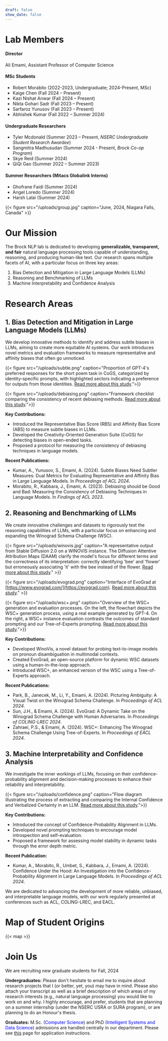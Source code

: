 ```yaml
---
draft: false
show_date: false
---
```


# Lab Members 

#### Director 
Ali Emami, Assistant Professor of Computer Science

#### MSc Students 
- Robert Morabito (2022-2023, Undergraduate; 2024-Present, MSc)
- Kaige Chen (Fall 2024 – Present)
- Kazi Nishat Anwar (Fall 2024 – Present)
- Nikta Gohari Sadr (Fall 2023 – Present)
- Sarfaroz Yunusov (Fall 2023 – Present)
- Abhishek Kumar (Fall 2022 – Summer 2024)

#### Undergraduate Researchers
- Tyler Mcdonald (Summer 2023 – Present, *NSERC Undergraduate Student Research Awardee*)
- Sangmitra Madhusudan (Summer 2024 - Present, *Brock Co-op Program*)
- Skye Reid (Summer 2024)
- QiQi Gao (Summer 2022 – Summer 2023)

#### Summer Researchers (Mitacs Globalink Interns)
- Ghofrane Faidi (Summer 2024)
- Angel Loredo (Summer 2024)
- Harsh Lalai (Summer 2024)

{{< figure src="/uploads/group.jpg" caption="June, 2024, Niagara Falls, Canada" >}}

# Our Mission

The Brock NLP lab is dedicated to developing **generalizable, transparent, and fair** natural language processing tools capable of understanding, reasoning, and producing human-like text. Our research spans multiple facets of AI, with a particular focus on three key areas:

1. Bias Detection and Mitigation in Large Language Models (LLMs)
2. Reasoning and Benchmarking of LLMs
3. Machine Interpretability and Confidence Analysis

# Research Areas

## 1. Bias Detection and Mitigation in Large Language Models (LLMs)

We develop innovative methods to identify and address subtle biases in LLMs, aiming to create more equitable AI systems. Our work introduces novel metrics and evaluation frameworks to measure representative and affinity biases that often go unnoticed.

{{< figure src="/uploads/subtle.png" caption="Proportion of GPT-4's preferred responses for the short poem task in CoGS, categorized by identity-specific prompts, with highlighted sectors indicating a preference for outputs from those identities. [Read more about this study](/publication/kumar-2024-subtle/).">}}

{{< figure src="/uploads/debiasing.png" caption="Framework checklist comparing the consistency of recent debiasing methods.  [Read more about this study](/publication/morabito-2023-debiasing/).">}}

**Key Contributions:**
- Introduced the Representative Bias Score (RBS) and Affinity Bias Score (ABS) to measure subtle biases in LLMs.
- Developed the Creativity-Oriented Generation Suite (CoGS) for detecting biases in open-ended tasks.
- Proposed a protocol for measuring the consistency of debiasing techniques in language models.

**Recent Publications:**
- Kumar, A., Yunusov, S., Emami, A. (2024). Subtle Biases Need Subtler Measures: Dual Metrics for Evaluating Representative and Affinity Bias in Large Language Models. In *Proceedings of ACL 2024*.
- Morabito, R., Kabbara, J., Emami, A. (2023). Debiasing should be Good and Bad: Measuring the Consistency of Debiasing Techniques in Language Models. In *Findings of ACL 2023*.

## 2. Reasoning and Benchmarking of LLMs

We create innovative challenges and datasets to rigorously test the reasoning capabilities of LLMs, with a particular focus on enhancing and expanding the Winograd Schema Challenge (WSC).

{{< figure src="/uploads/winovis.jpg" caption="A representative output from Stable Diffusion 2.0 on a WINOVIS instance. The Diffusion Attentive Attribution Maps (DAAM) clarify the model's focus for different terms and the correctness of its interpretation: correctly identifying 'bee' and 'flower' but erroneously associating 'it' with the bee instead of the flower. [Read more about this study](/publication/park-2024-winovis/)." >}}

{{< figure src="/uploads/evograd.png" caption="Interface of EvoGrad at [https://www.evograd.com/](https://evograd.com). [Read more about this study](/publication/sun-2024-evo/)." >}}

{{< figure src="/uploads/wsc+.png" caption="Overview of the WSC+ generation and evaluation processes. On the left, the flowchart depicts the WSC+ generation process, using a real example generated by GPT-4. On the right, a WSC+ instance evaluation contrasts the outcomes of standard prompting and our Tree-of-Experts prompting.  [Read more about this study](/publication/zahraei-2024-wsc/).">}}

**Key Contributions:**
- Developed WinoVis, a novel dataset for probing text-to-image models on pronoun disambiguation in multimodal contexts.
- Created EvoGrad, an open-source platform for dynamic WSC datasets using a human-in-the-loop approach.
- Introduced WSC+, an enhanced version of the WSC using a Tree-of-Experts approach.

**Recent Publications:**
- Park, B., Janecek, M., Li, Y., Emami, A. (2024). Picturing Ambiguity: A Visual Twist on the Winograd Schema Challenge. In *Proceedings of ACL 2024*.
- Sun, J.H., & Emami, A. (2024). EvoGrad: A Dynamic Take on the Winograd Schema Challenge with Human Adversaries. In *Proceedings of COLING-LREC 2024*.
- Zahraei, P.S., & Emami, A. (2024). WSC+: Enhancing The Winograd Schema Challenge Using Tree-of-Experts. In *Proceedings of EACL 2024*.

## 3. Machine Interpretability and Confidence Analysis

We investigate the inner workings of LLMs, focusing on their confidence-probability alignment and decision-making processes to enhance their reliability and interpretability.

{{< figure src="/uploads/confidence.png" caption="Flow diagram illustrating the process of extracting and comparing the Internal Confidence and Verbalized Certainty in an LLM. [Read more about this study](/publication/kumar-2024-confidence/).">}}

**Key Contributions:**
- Introduced the concept of Confidence-Probability Alignment in LLMs.
- Developed novel prompting techniques to encourage model introspection and self-evaluation.
- Proposed a framework for assessing model stability in dynamic tasks through the error depth metric.

**Recent Publication:**
- Kumar, A., Morabito, R., Umbet, S., Kabbara, J., Emami, A. (2024). Confidence Under the Hood: An Investigation into the Confidence-Probability Alignment in Large Language Models. In *Proceedings of ACL 2024*.

We are dedicated to advancing the development of more reliable, unbiased, and interpretable language models, with our work regularly presented at conferences such as ACL, COLING-LREC, and EACL.

# Map of Student Origins

{{< map >}}

# Join Us

We are recruiting new graduate students for Fall, 2024

**Undergraduates:** Please don't hesitate to email me to inquire about research projects that I (or better, yet, you) may have in mind. Please also attach your transcript as well as a brief description of which areas of my research interests (e.g., natural language processing) you would like to work on and why. I highly encourage, and prefer, students that are planning on a summer internship (under the NSERC USRA or SURA program), or are planning to do an Honour's thesis. 

**Graduates:** M.Sc. (<font color="blue">Computer Science</font>) and PhD (<font color="blue">Intelligent Systems and Data Science</font>) admissions are handled centrally in our department. Please see [this](https://brocku.ca/graduate-studies/future-students/apply/) page for application instructions.